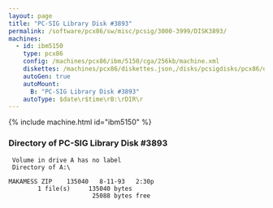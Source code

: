 ```yaml
---
layout: page
title: "PC-SIG Library Disk #3893"
permalink: /software/pcx86/sw/misc/pcsig/3000-3999/DISK3893/
machines:
  - id: ibm5150
    type: pcx86
    config: /machines/pcx86/ibm/5150/cga/256kb/machine.xml
    diskettes: /machines/pcx86/diskettes.json,/disks/pcsigdisks/pcx86/diskettes.json
    autoGen: true
    autoMount:
      B: "PC-SIG Library Disk #3893"
    autoType: $date\r$time\rB:\rDIR\r
---
```


{% include machine.html id="ibm5150" %}

### Directory of PC-SIG Library Disk #3893

     Volume in drive A has no label
     Directory of A:\

    MAKAMESS ZIP    135040   8-11-93   2:30p
            1 file(s)     135040 bytes
                           25088 bytes free
